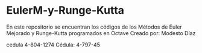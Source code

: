 # EulerM-y-Runge-Kutta
En este repositorio se encuentran los códigos de los Métodos de Euler Mejorado y Runge-Kutta programados en Octave
Creado por: Modesto Díaz 

cedula 4-804-1274
Cédula: 4-797-45
